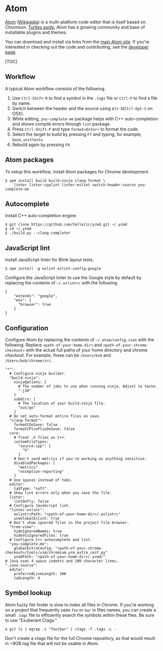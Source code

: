 # Atom

[Atom](https://atom.io/)
([Wikipedia](https://en.wikipedia.org/wiki/Atom_(text_editor))) is a
multi-platform code editor that is itself based on Chromium.
[Turtles aside](https://en.wikipedia.org/wiki/Turtles_all_the_way_down), Atom
has a growing community and base of installable plugins and themes.

You can download and install via links from the
[main Atom site](https://atom.io/). If you're interested in checking out the
code and contributing, see the
[developer page](https://github.com/atom/atom/blob/master/docs/build-instructions/linux.md).

[TOC]

## Workflow

A typical Atom workflow consists of the following.

1. Use `Ctrl-Shift-R` to find a symbol in the `.tags` file or `Ctrl-P` to find
   a file by name.
2. Switch between the header and the source using `Alt-O`(`Ctrl-Opt-S` on OSX).
3. While editing, `you-complete-me` package helps with C++ auto-completion and
   shows compile errors through `lint` package.
4. Press `Ctrl-Shift-P` and type `format<Enter>` to format the code.
5. Select the target to build by pressing `F7` and typing, for example,
   `base_unittests`.
6. Rebuild again by pressing `F9`.

## Atom packages

To setup this workflow, install Atom packages for Chrome development.

```
$ apm install build build-ninja clang-format \
    linter linter-cpplint linter-eslint switch-header-source you-complete-me
```

## Autocomplete

Install C++ auto-completion engine.

```
$ git clone https://github.com/Valloric/ycmd.git ~/.ycmd
$ cd ~/.ycmd
$ ./build.py --clang-completer
```

## JavaScript lint

Install JavaScript linter for Blink layout tests.

```
$ npm install -g eslint eslint-config-google
```

Configure the JavaScript linter to use the Google style by default by replacing
the contents of `~/.eslintrc` with the following.

```
{
    "extends": "google",
    "env": {
      "browser": true
    }
}
```

## Configuration

Configure Atom by replacing the contents of `~/.atom/config.cson` with the
following. Replace `<path-of-your-home-dir>` and
`<path-of-your-chrome-checkout>` with the actual full paths of your home
directory and chrome checkout. For example, these can be `/Users/bob` and
`/Users/bob/chrome/src`.

```
"*":
  # Configure ninja builder.
  "build-ninja":
    ninjaOptions: [
      # The number of jobs to use when running ninja. Adjust to taste.
      "-j10"
    ]
    subdirs: [
      # The location of your build.ninja file.
      "out/gn"
    ]
  # Do not auto-format entire files on save.
  "clang-format":
    formatCOnSave: false
    formatCPlusPlusOnSave: false
  core:
    # Treat .h files as C++.
    customFileTypes:
      "source.cpp": [
        "h"
      ]
    # Don't send metrics if you're working on anything sensitive.
    disabledPackages: [
      "metrics"
      "exception-reporting"
    ]
  # Use spaces instead of tabs.
  editor:
    tabType: "soft"
  # Show lint errors only when you save the file.
  linter:
    lintOnFly: false
  # Configure JavaScript lint.
  "linter-eslint":
    eslintrcPath: "<path-of-your-home-dir>/.eslintrc"
    useGlobalEslint: true
  # Don't show ignored files in the project file browser.
  "tree-view":
    hideIgnoredNames: true
    hideVcsIgnoredFiles: true
  # Configure C++ autocomplete and lint.
  "you-complete-me":
    globalExtraConfig: "<path-of-your-chrome-checkout>/tools/vim/chromium.ycm_extra_conf.py"
    ycmdPath: "<path-of-your-home-dir>/.ycmd/"
# Java uses 4 space indents and 100 character lines.
".java.source":
  editor:
    preferredLineLength: 100
    tabLength: 4
```

## Symbol lookup

Atom fuzzy file finder is slow to index all files in Chrome. If you're working
on a project that frequently uses `foo` or `bar` in files names, you can create
a small `.tags` file to efficiently search the symbols within these files. Be
sure to use "Exuberant Ctags."

```
$ git ls | egrep -i "foo|bar" | ctags -f .tags -L -
```

Don't create a ctags file for the full Chrome repository, as that would result
in ~9GB tag file that will not be usable in Atom.
